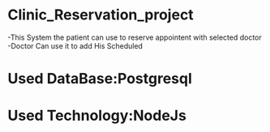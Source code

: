 # Clinic_Reservation_project
-This System the patient can use to reserve appointent with selected doctor
-Doctor Can use it to add His Scheduled 
# Used DataBase:Postgresql
# Used Technology:NodeJs
